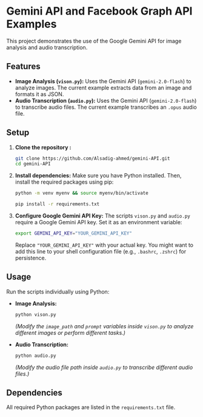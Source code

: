 # Gemini API and Facebook Graph API Examples

This project demonstrates the use of the Google Gemini API for image analysis and audio transcription.

## Features

- **Image Analysis (`vison.py`):** Uses the Gemini API (`gemini-2.0-flash`) to analyze images. The current example extracts data from an image and formats it as JSON.
- **Audio Transcription (`audio.py`):** Uses the Gemini API (`gemini-2.0-flash`) to transcribe audio files. The current example transcribes an `.opus` audio file.

## Setup

1.  **Clone the repository :**

    ```bash
    git clone https://github.com/Alsadig-ahmed/gemini-API.git
    cd gemini-API
    ```

2.  **Install dependencies:**
    Make sure you have Python installed. Then, install the required packages using pip:

    ```bash
    python -m venv myenv && source myenv/bin/activate

    pip install -r requirements.txt
    ```

3.  **Configure Google Gemini API Key:**
    The scripts `vison.py` and `audio.py` require a Google Gemini API key. Set it as an environment variable:

    ```bash
    export GEMINI_API_KEY="YOUR_GEMINI_API_KEY"
    ```

    Replace `"YOUR_GEMINI_API_KEY"` with your actual key. You might want to add this line to your shell configuration file (e.g., `.bashrc`, `.zshrc`) for persistence.

## Usage

Run the scripts individually using Python:

- **Image Analysis:**

  ```bash
  python vison.py
  ```

  _(Modify the `image_path` and `prompt` variables inside `vison.py` to analyze different images or perform different tasks.)_

- **Audio Transcription:**

  ```bash
  python audio.py
  ```

  _(Modify the audio file path inside `audio.py` to transcribe different audio files.)_

## Dependencies

All required Python packages are listed in the `requirements.txt` file.
